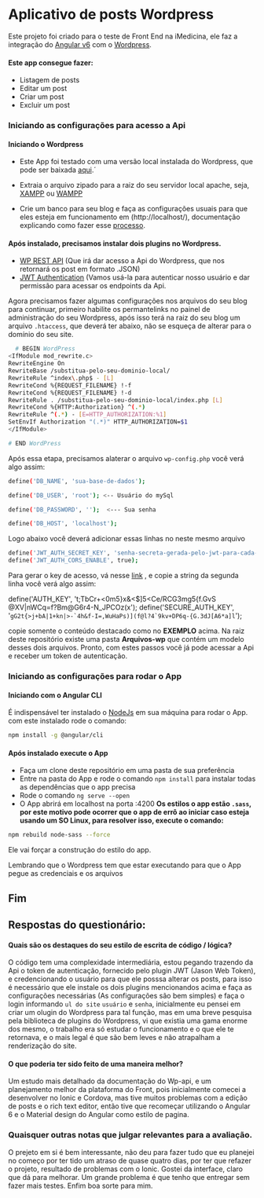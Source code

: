 # Aplicativo de posts Wordpress

Este projeto foi criado para o teste de Front End na iMedicina, ele faz a integração do [Angular v6]() com o [Wordpress](https://wordpress.org). 

#### Este app consegue fazer:
- Listagem de posts
- Editar um post
- Criar um post 
- Excluir um post

### Iniciando as configurações para acesso a Api
#### Iniciando o Wordpress 
  * Este App foi testado com uma versão local instalada do Wordpress, que pode ser baixada [aqui](https://wordpress.org/download/).´

- Extraia o arquivo zipado para a raiz do seu servidor local apache, seja, [XAMPP](https://www.apachefriends.org/pt_br/download.html) ou [WAMPP](http://www.wampserver.com/en/#download-wrapper)

- Crie um banco para seu blog e faça as configurações usuais para que eles esteja em funcionamento em (http://localhost/), documentação explicando como fazer esse [processo](http://www.adamsilva.com.br/programacao/como-instalar-o-wordpress-localhost/).
#### Após instalado, precisamos instalar dois plugins no Wordpress.
 
- [WP REST API](https://br.wordpress.org/plugins/rest-api/) (Que irá dar acesso a Api do Wordpress, que nos retornará os post em formato .JSON)
- [JWT Authentication](https://wordpress.org/plugins/jwt-authentication-for-wp-rest-api/) (Vamos usá-la para autenticar nosso usuário e dar permissão para acessar os endpoints da Api.
  
 Agora precisamos fazer algumas configurações nos arquivos do seu blog para continuar, primeiro habilite os permantelinks no painel de administração do seu Wordpress, após isso terá na raiz do seu blog um arquivo ``.htaccess``, que deverá ter abaixo, não se esqueça de alterar para o domínio do seu site.
 
```sh
  # BEGIN WordPress
<IfModule mod_rewrite.c>
RewriteEngine On
RewriteBase /substitua-pelo-seu-dominio-local/
RewriteRule ^index\.php$ - [L]
RewriteCond %{REQUEST_FILENAME} !-f
RewriteCond %{REQUEST_FILENAME} !-d
RewriteRule . /substitua-pelo-seu-dominio-local/index.php [L]
RewriteCond %{HTTP:Authorization} ^(.*)
RewriteRule ^(.*) - [E=HTTP_AUTHORIZATION:%1]
SetEnvIf Authorization "(.*)" HTTP_AUTHORIZATION=$1
</IfModule>

# END WordPress
``` 
Após essa etapa, precisamos alaterar o arquivo ``wp-config.php`` você verá algo assim:

```sh
define('DB_NAME', 'sua-base-de-dados');

define('DB_USER', 'root'); <-- Usuário do mySql

define('DB_PASSWORD', '');  <--- Sua senha

define('DB_HOST', 'localhost');
```
Logo abaixo você deverá adicionar essas linhas no neste mesmo arquivo

```sh
define('JWT_AUTH_SECRET_KEY', 'senha-secreta-gerada-pelo-jwt-para-cada-site');
define('JWT_AUTH_CORS_ENABLE', true);
```
Para gerar o key de acesso, vá nesse [link](https://api.wordpress.org/secret-key/1.1/salt/) , e copie a string da segunda linha 
você verá algo assim:

define('AUTH_KEY',         't;TbCr+<0m5}x&<$]5<Ce/RCG3mg5{f.GvS @XV|nWCq=f?Bm@G6r4-N_JPCOz(x');
define('SECURE_AUTH_KEY',  '``gG2t{>j+bA|1+kn|>-`4h&f-I=,WuHaPs)](f@l?4`9kv+DP6q-{G.3dJ[A6*a]l``'); 

copie somente o conteúdo destacado como no <strong>EXEMPLO</strong> acima.
Na raiz deste repositório existe uma pasta <strong>Arquivos-wp</strong> que contém um modelo desses dois arquivos.
Pronto, com estes passos você já pode acessar a Api e receber um token de autenticação.

### Iniciando as configurações para rodar o App
#### Iniciando com o Angular CLI
É indispensável ter instalado o [NodeJs](https://nodejs.org/en/download) em sua máquina para rodar o App.
com este instalado rode o comando:
```sh
npm install -g @angular/cli
```
#### Após instalado execute o App
- Faça um clone deste repositório em uma pasta de sua preferência
- Entre na pasta do App e rode o comando ``npm install`` para instalar todas as dependências que o app precisa
- Rode o comando ``ng serve --open``
- O App abrirá em localhost na porta :4200
<strong> Os estilos o app estão ``.sass``, por este motivo pode ocorrer que o app de errô ao iniciar caso esteja usando um SO Linux, para resolver isso, execute o comando: </strong>
  
```sh
npm rebuild node-sass --force
````
Ele vai forçar a construção do estilo do app. 

Lembrando que o Wordpress tem que estar executando para que o App pegue as credenciais e os arquivos
## Fim


## Respostas do questionário:
#### Quais são os destaques do seu estilo de escrita de código / lógica?
  O código tem uma complexidade intermediária, estou pegando trazendo da Api o token de autenticação, fornecido pelo plugin JWT (Jason Web Token), e credencionando o usuário para que ele posssa alterar os posts, para isso é necessário que ele instale os dois plugins mencionandos acima e faça as configurações necessárias (As configurações são bem simples) e faça o login informando ``ul do site`` ``usuário`` e ``senha``, inicialmente eu pensei em criar um olugin do Wordpress para tal função, mas em uma breve pesquisa pela biblioteca de plugins do Wordpress, vi que existia uma gama enorme dos mesmo, o trabalho era só estudar o funcionamento e o que ele te retornava, e o mais legal é que são bem leves e não atrapalham a renderização do site.
  
#### O que poderia ter sido feito de uma maneira melhor?
Um estudo mais detalhado da documentação do Wp-api, e um planejamento melhor da plataforma do Front, pois inicialmente comecei a desenvolver no Ionic e Cordova, mas tive muitos problemas com a edição de posts e o rich text editor, então tive que recomeçar utilizando o Angular 6 e o Material design do Angular como estilo de pagina.

### Quaisquer outras notas que julgar relevantes para a avaliação.
O prejeto em si é bem interessante, não deu para fazer tudo que eu planejei no começo por ter tido um atraso de quase quatro dias, por ter que refazer o projeto, resultado de problemas com o Ionic. Gostei da interface, claro que dá para melhorar. Um grande problema é que tenho que entregar sem fazer mais testes. Enfim boa sorte para mim.

